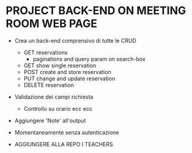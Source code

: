 # PROJECT BACK-END ON MEETING ROOM WEB PAGE

-   Crea un back-end comprensivo di tutte le CRUD

    -   GET reservations
        -   paginations and query param on search-box
    -   GET show single reservation
    -   POST create and store reservation
    -   PUT change and update reservation
    -   DELETE reservation

-   Validazione dei campi richiesta

    -   Controllo su orario ecc ecc

-   Aggiungere 'Note' all'output

-   Momentaneamente senza autenticazione

-   AGGIUNGERE ALLA REPO I TEACHERS

